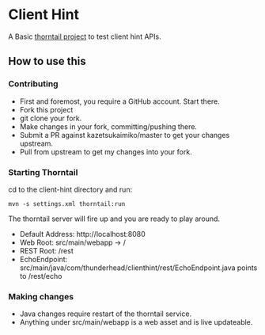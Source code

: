 # Client Hint #
A Basic [thorntail project](https://thorntail.io/) to test client hint APIs.

## How to use this ##

### Contributing
* First and foremost, you require a GitHub account. Start there.
* Fork this project
* git clone your fork.
* Make changes in your fork, committing/pushing there.
* Submit a PR against kazetsukaimiko/master to get your changes upstream.
* Pull from upstream to get my changes into your fork.

### Starting Thorntail

cd to the client-hint directory and run:
```
mvn -s settings.xml thorntail:run
```

The thorntail server will fire up and you are ready to play around. 
* Default Address: http://localhost:8080
* Web Root: src/main/webapp -> /
* REST Root: /rest
* EchoEndpoint: src/main/java/com/thunderhead/clienthint/rest/EchoEndpoint.java points to /rest/echo


### Making changes

* Java changes require restart of the thorntail service. 
* Anything under src/main/webapp is a web asset and is live updateable.

